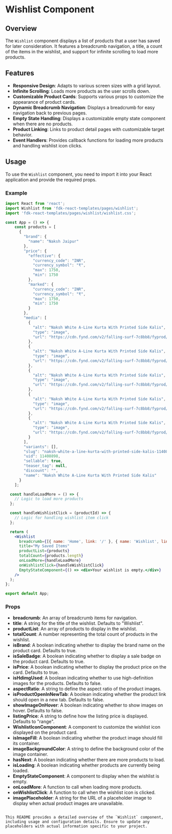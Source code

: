 # Wishlist Component

## Overview

The `Wishlist` component displays a list of products that a user has saved for later consideration. It features a breadcrumb navigation, a title, a count of the items in the wishlist, and support for infinite scrolling to load more products.

## Features

- **Responsive Design**: Adapts to various screen sizes with a grid layout.
- **Infinite Scrolling**: Loads more products as the user scrolls down.
- **Customizable Product Cards**: Supports various props to customize the appearance of product cards.
- **Dynamic Breadcrumb Navigation**: Displays a breadcrumb for easy navigation back to previous pages.
- **Empty State Handling**: Displays a customizable empty state component when there are no products.
- **Product Linking**: Links to product detail pages with customizable target behavior.
- **Event Handlers**: Provides callback functions for loading more products and handling wishlist icon clicks.

## Usage
To use the `Wishlist` component, you need to import it into your React application and provide the required props.

### Example

```jsx
import React from 'react';
import Wishlist from 'fdk-react-templates/pages/wishlist';
import 'fdk-react-templates/pages/wishlist/wishlist.css';

const App = () => {
    const products = [
      {
        "brand": {
          "name": "Naksh Jaipur"
        },
        "price": {
          "effective": {
            "currency_code": "INR",
            "currency_symbol": "₹",
            "max": 1750,
            "min": 1750
          },
          "marked": {
            "currency_code": "INR",
            "currency_symbol": "₹",
            "max": 1750,
            "min": 1750
          }
        },
        "media": [
          {
            "alt": "Naksh White A-Line Kurta With Printed Side Kalis",
            "type": "image",
            "url": "https://cdn.fynd.com/v2/falling-surf-7c8bb8/fyprod/wrkr/products/pictures/item/free/original/JC0107033XS/SI8hdVwxHc-JC0107033-(1).jpg"
          },
          {
            "alt": "Naksh White A-Line Kurta With Printed Side Kalis",
            "type": "image",
            "url": "https://cdn.fynd.com/v2/falling-surf-7c8bb8/fyprod/wrkr/products/pictures/item/free/original/JC0107033XS/0I7bHbAWX8-JC0107033-(2).jpg"
          },
          {
            "alt": "Naksh White A-Line Kurta With Printed Side Kalis",
            "type": "image",
            "url": "https://cdn.fynd.com/v2/falling-surf-7c8bb8/fyprod/wrkr/products/pictures/item/free/original/JC0107033XS/IW2f5U8kkR-JC0107033-(3).jpg"
          },
          {
            "alt": "Naksh White A-Line Kurta With Printed Side Kalis",
            "type": "image",
            "url": "https://cdn.fynd.com/v2/falling-surf-7c8bb8/fyprod/wrkr/products/pictures/item/free/original/JC0107033XS/cGjz2gWg5l-JC0107033-(4).jpg"
          },
          {
            "alt": "Naksh White A-Line Kurta With Printed Side Kalis",
            "type": "image",
            "url": "https://cdn.fynd.com/v2/falling-surf-7c8bb8/fyprod/wrkr/products/pictures/item/free/original/JC0107033XS/LQC7QVxZqZp-JC0107033-(5).jpg"
          }
        ],
        "variants": [],
        "slug": "naksh-white-a-line-kurta-with-printed-side-kalis-11408898",
        "uid": 11408898,
        "sellable": true,
        "teaser_tag": null,
        "discount": "",
        "name": "Naksh White A-Line Kurta With Printed Side Kalis"
      }
    ];

  const handleLoadMore = () => {
    // Logic to load more products
  };

  const handleWishlistClick = (productId) => {
    // Logic for handling wishlist item click
  };

  return (
    <Wishlist
      breadcrumb={[{ name: 'Home', link: '/' }, { name: 'Wishlist', link: '/wishlist' }]}
      title="My Saved Items"
      productList={products}
      totalCount={products.length}
      onLoadMore={handleLoadMore}
      onWishlistClick={handleWishlistClick}
      EmptyStateComponent={() => <div>Your wishlist is empty.</div>}
    />
  );
};

export default App;
```

### Props

- **breadcrumb**: An array of breadcrumb items for navigation.
- **title**: A string for the title of the wishlist. Defaults to "Wishlist".
- **productList**: An array of products to display in the wishlist.
- **totalCount**: A number representing the total count of products in the wishlist.
- **isBrand**: A boolean indicating whether to display the brand name on the product card. Defaults to true.
- **isSaleBadge**: A boolean indicating whether to display a sale badge on the product card. Defaults to true.
- **isPrice**: A boolean indicating whether to display the product price on the card. Defaults to true.
- **isHdimgUsed**: A boolean indicating whether to use high-definition images for the products. Defaults to false.
- **aspectRatio**: A string to define the aspect ratio of the product images.
- **isProductOpenInNewTab**: A boolean indicating whether the product link should open in a new tab. Defaults to false.
- **showImageOnHover**: A boolean indicating whether to show images on hover. Defaults to false.
- **listingPrice**: A string to define how the listing price is displayed. Defaults to "range".
- **WishlistIconComponent**: A component to customize the wishlist icon displayed on the product card.
- **isImageFill**: A boolean indicating whether the product image should fill its container.
- **imageBackgroundColor**: A string to define the background color of the image container.
- **hasNext**: A boolean indicating whether there are more products to load.
- **isLoading**: A boolean indicating whether products are currently being loaded.
- **EmptyStateComponent**: A component to display when the wishlist is empty.
- **onLoadMore**: A function to call when loading more products.
- **onWishlistClick**: A function to call when the wishlist icon is clicked.
- **imagePlaceholder**: A string for the URL of a placeholder image to display when actual product images are unavailable.

```

This README provides a detailed overview of the `Wishlist` component, including usage and configuration details. Ensure to update any placeholders with actual information specific to your project.
